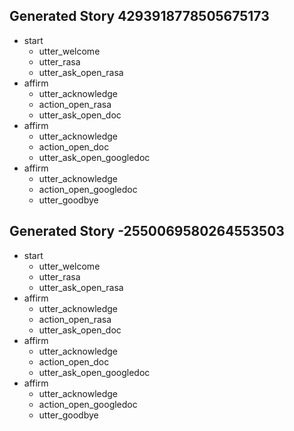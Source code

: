 ## Generated Story 4293918778505675173
* start
    - utter_welcome
    - utter_rasa
    - utter_ask_open_rasa
* affirm
    - utter_acknowledge
    - action_open_rasa
    - utter_ask_open_doc
* affirm
    - utter_acknowledge
    - action_open_doc
    - utter_ask_open_googledoc
* affirm
    - utter_acknowledge
    - action_open_googledoc
    - utter_goodbye

    

## Generated Story -2550069580264553503
* start
    - utter_welcome
    - utter_rasa
    - utter_ask_open_rasa
* affirm
    - utter_acknowledge
    - action_open_rasa
    - utter_ask_open_doc
* affirm
    - utter_acknowledge
    - action_open_doc
    - utter_ask_open_googledoc
* affirm
    - utter_acknowledge
    - action_open_googledoc
    - utter_goodbye

